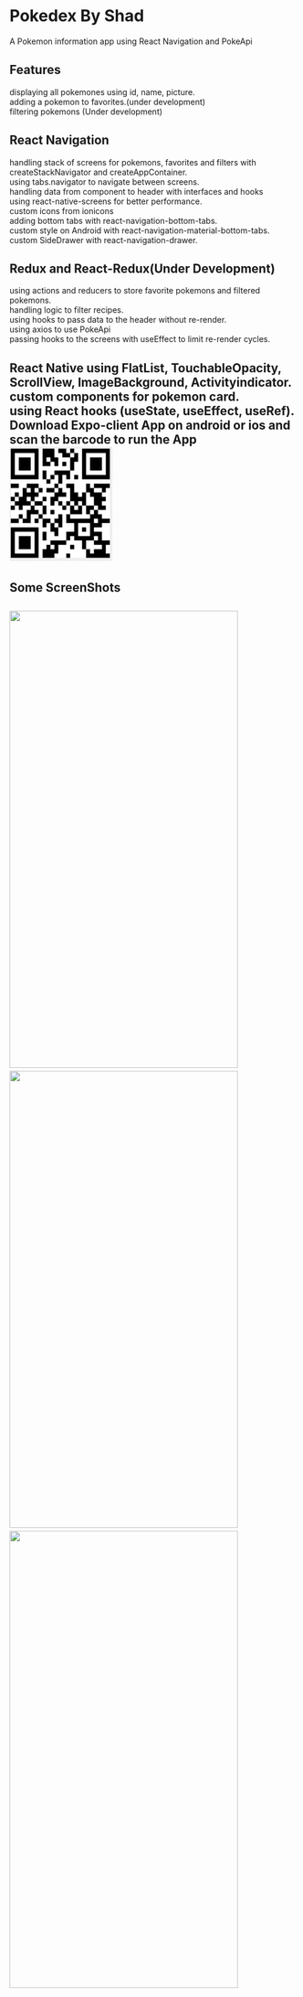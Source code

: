 
<h1>Pokedex By Shad</h1>
A Pokemon information app using React Navigation and PokeApi<br>
<h2>Features</h2>
displaying all pokemones using id, name, picture.<br>
adding a pokemon to favorites.(under development)<br>
filtering pokemons (Under development)<br>
<h2>React Navigation</h2>
handling stack of screens for pokemons, favorites and filters with createStackNavigator and createAppContainer.<br>
using tabs.navigator to navigate between screens.<br>
handling data from component to header with interfaces and hooks<br>
using react-native-screens for better performance.<br>
custom icons from ionicons<br>
adding bottom tabs with react-navigation-bottom-tabs.<br>
custom style on Android with react-navigation-material-bottom-tabs.<br>
custom SideDrawer with react-navigation-drawer.<br>
<h2>Redux and React-Redux(Under Development)</h2>
using actions and reducers to store favorite pokemons and filtered pokemons.<br>
handling logic to filter recipes.<br>
using hooks to pass data to the header without re-render.<br>
using axios to use PokeApi<br>
passing hooks to the screens with useEffect to limit re-render cycles.<br>
<h2>React Native<h/h2>
using FlatList, TouchableOpacity, ScrollView, ImageBackground, Activityindicator.<br>
custom components for pokemon card.<br>
using React hooks (useState, useEffect, useRef).<br>
Download Expo-client App on android or ios and scan the barcode to run the App<br>
<img src="screenshots/s1.PNG" width="180" height="200"/>
<h4>Some ScreenShots</h4>
<img src="screenshots/s2.jpg" width="400" height="800"/>
<img src="screenshots/s3" width="400" height="800"/>
<img src="screenshots/s4" width="400" height="800"/>

